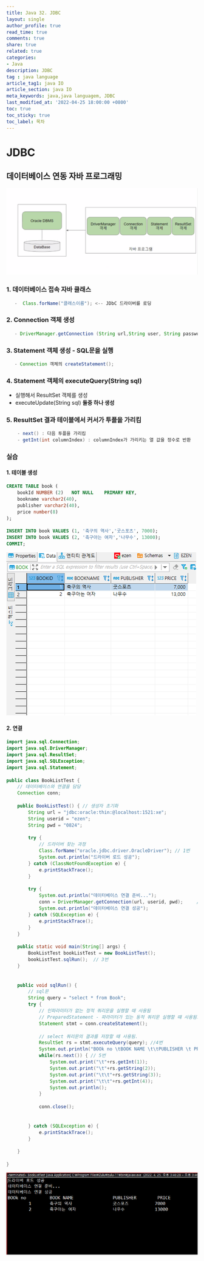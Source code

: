 ```yaml
---
title: Java 32. JDBC
layout: single
author_profile: true
read_time: true
comments: true
share: true
related: true
categories:
- Java
description: JDBC
tag : java language
article_tag1: java IO
article_section: java IO
meta_keywords: java,java languagem, JDBC
last_modified_at: '2022-04-25 18:00:00 +0800'
toc: true
toc_sticky: true
toc_label: 목차
---
```


JDBC
=====

## 데이터베이스 연동 자바 프로그래밍

![alt](/assets/images/post/java/1.png)


### 1. 데이터베이스 접속 자바 클래스

```java
   -  Class.forName("클래스이름"); <-- JDbC 드라이버를 로딩
```

### 2. Connection 객체 생성

```java
   - DriverManager.getConnection (String url,String user, String password);
```

### 3. Statement 객체 생성 - SQL문을 실행

```java
   - Connection 객체의 createStatement();
```

### 4. Statement 객체의 executeQuery(String sql)
* 실행해서 ResultSet 객체를 생성
* executeUpdate(String sql) **둘중 하나 생성**

### 5. ResultSet 결과 테이블에서 커서가 투플을 가리킴

```java
    - next() : 다음 투플을 가리킴
    - getInt(int columnIndex) : columnIndex가 가리키는 열 값을 정수로 반환
```

### 실습 

#### 1. 테이블 생성

```sql
CREATE TABLE book (
	bookId NUMBER (2)	NOT NULL	PRIMARY KEY,
	bookname varchar2(40),
	publisher varchar2(40),
	price number(8)
);

INSERT INTO book VALUES (1, '축구의 역사','굿스포츠', 7000);
INSERT INTO book VALUES (2, '축구아는 여자','나무수', 13000);
COMMIT;
```

![alt](/assets/images/post/java/2.png)

#### 2. 연결

```java
import java.sql.Connection;
import java.sql.DriverManager;
import java.sql.ResultSet;
import java.sql.SQLException;
import java.sql.Statement;

public class BookListTest {
	// 데이터베이스와 연결을 담당
	Connection conn;
	
	public BookListTest() {	// 생성자 초기화
		String url = "jdbc:oracle:thin:@localhost:1521:xe";
		String userid = "ezen";
		String pwd = "0824";
		
		try {
			// 드라이버 찾는 과정
			Class.forName("oracle.jdbc.driver.OracleDriver"); // 1번
			System.out.println("드라이버 로드 성공");
		} catch (ClassNotFoundException e) {
			e.printStackTrace();
		}	
		
		try {
			System.out.println("데이터베이스 연결 준비...");
			conn = DriverManager.getConnection(url, userid, pwd);	  // 2번
			System.out.println("데이터베이스 연결 성공");
		} catch (SQLException e) {
			e.printStackTrace();
		}		
	}
	
	public static void main(String[] args) {
		BookListTest bookListTest = new BookListTest();
		bookListTest.sqlRun();	// 3번
	}


	public void sqlRun() { 
		// sql문
		String query = "select * from Book";
		try {
			// 인파라미터가 없는 정적 쿼리문을 실행할 때 사용됨
			// PreparedStatement - 파라미터가 있는 동적 쿼리문 실행할 떄 사용됨.
			Statement stmt = conn.createStatement();
			
			// select 쿼리문의 결과를 저장할 때 사용됨.
			ResultSet rs = stmt.executeQuery(query); //4번
			System.out.println("BOOk no \tBOOK NAME \t\tPUBLISHER \t PRICE ");
			while(rs.next()) { // 5번
				System.out.print("\t"+rs.getInt(1));
				System.out.print("\t"+rs.getString(2));
				System.out.print("\t\t"+rs.getString(3));
				System.out.print("\t\t"+rs.getInt(4));
				System.out.println();
			}
			
			conn.close();
			
			
		} catch (SQLException e) {
			e.printStackTrace();
		}
		
	}

}
```

![alt](/assets/images/post/java/3.png)
